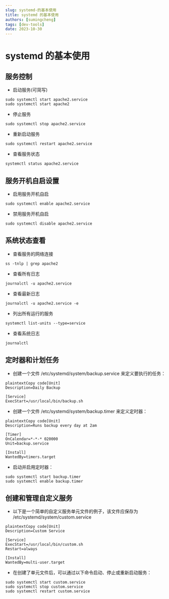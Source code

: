 ```yaml
---
slug: systemd-的基本使用
title: systemd 的基本使用
authors: [sumingcheng]
tags: [dev-tools]
date: 2023-10-30
---
```


# systemd 的基本使用

## 服务控制

- 启动服务(可简写)

```
sudo systemctl start apache2.service
sudo systemctl start apache2
```

- 停止服务

```
sudo systemctl stop apache2.service
```

- 重新启动服务

```
sudo systemctl restart apache2.service
```

- 查看服务状态

```
systemctl status apache2.service
```

## 服务开机自启设置

- 启用服务开机自启

```
sudo systemctl enable apache2.service
```

- 禁用服务开机自启

```
sudo systemctl disable apache2.service
```

## 系统状态查看

- 查看服务的网络连接

```
ss -tnlp | grep apache2
```

- 查看所有日志

```
journalctl -u apache2.service
```

- 查看最新日志

```
journalctl -u apache2.service -e
```

- 列出所有运行的服务

```
systemctl list-units --type=service
```

- 查看系统日志

```
journalctl
```

## 定时器和计划任务

- 创建一个文件 /etc/systemd/system/backup.service 来定义要执行的任务：

```
plaintextCopy code[Unit]
Description=Daily Backup

[Service]
ExecStart=/usr/local/bin/backup.sh
```

- 创建一个文件 /etc/systemd/system/backup.timer 来定义定时器：

```
plaintextCopy code[Unit]
Description=Runs backup every day at 2am

[Timer]
OnCalendar=*-*-* 020000
Unit=backup.service

[Install]
WantedBy=timers.target
```

- 启动并启用定时器：

```
sudo systemctl start backup.timer
sudo systemctl enable backup.timer
```

## 创建和管理自定义服务

- 以下是一个简单的自定义服务单元文件的例子，该文件应保存为 /etc/systemd/system/custom.service

```
plaintextCopy code[Unit]
Description=Custom Service

[Service]
ExecStart=/usr/local/bin/custom.sh
Restart=always

[Install]
WantedBy=multi-user.target
```

- 在创建了单元文件后，可以通过以下命令启动、停止或重新启动服务：

```
sudo systemctl start custom.service
sudo systemctl stop custom.service
sudo systemctl restart custom.service
```
